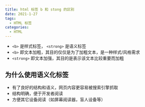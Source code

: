 ```yaml
---
title: html 标签 b 和 stong 的区别
date: 2021-1-27
tags:
  - HTML 标签
categories:
  - HTML
---
```


- `<b>` 是样式标签， `<strong>` 是语义标签
- `<b>` 即文本加粗，其目的仅仅是为了加粗文本，是一种样式/风格需求
- `<strong>` 即文本加强，其目的是表示该文本比较重要而加粗



## 为什么使用语义化标签



- 有了良好的结构和语义，网页内容更容易被搜索引擎抓取
- 结构明确，便于开发者阅读
- 方便其它设备阅读（如屏幕阅读器，盲人设备等）